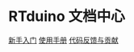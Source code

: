 # RTduino 文档中心

[新手入门](/zh/beginner/rtduino.md)
[使用手册](/zh/manual/README.md)
[代码反馈与贡献](/zh/contribute/README.md)
